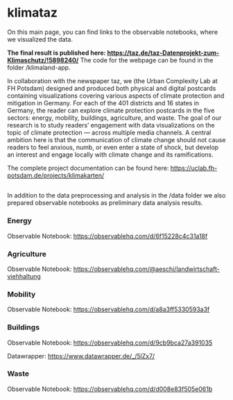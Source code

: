 # klimataz

On this main page, you can find links to the observable notebooks, where we visualized the data.

**The final result is published here: https://taz.de/taz-Datenprojekt-zum-Klimaschutz/!5898240/**
The code for the webpage can be found in the folder /klimaland-app.

In collaboration with the newspaper taz, we (the Urban Complexity Lab at FH Potsdam) designed and produced both physical and digital postcards containing visualizations covering various aspects of climate protection and mitigation in Germany. For each of the 401 districts and 16 states in Germany, the reader can explore climate protection postcards in the five sectors: energy, mobility, buildings, agriculture, and waste. The goal of our research is to study readers’ engagement with data visualizations on the topic of climate protection — across multiple media channels. A central ambition here is that the communication of climate change should not cause readers to feel anxious, numb, or even enter a state of shock, but develop an interest and engage locally with climate change and its ramifications.

The complete project documentation can be found here: https://uclab.fh-potsdam.de/projects/klimakarten/


##

In addition to the data preprocessing and analysis in the /data folder we also prepared observable notebooks as preliminary data analysis results.

### Energy

Observable Notebook: https://observablehq.com/d/6f15228c4c31a18f


### Agriculture

Observable Notebook: https://observablehq.com/@aeschi/landwirtschaft-viehhaltung

### Mobility

Observable Notebook: https://observablehq.com/d/a8a3ff5330593a3f


### Buildings

Observable Notebook: https://observablehq.com/d/9cb9bca27a391035

Datawrapper: https://www.datawrapper.de/_/5lZx7/


### Waste

Observable Notebook: https://observablehq.com/d/d008e83f505e061b
